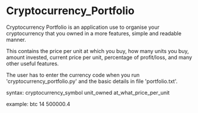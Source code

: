 # Cryptocurrency_Portfolio
Cryptocurrency Portfolio is an application use to organise your cryptocurrency that you owned in a more features, simple and readable manner.

This contains the price per unit at which you buy, how many units you buy, amount invested, current price per unit, percentage of profit/loss, and many other useful features.

The user has to enter the currency code when you run 'cryptocurrency_portfolio.py' and the basic details in file 'portfolio.txt'.

  syntax:
            cryptocurrency_symbol unit_owned at_what_price_per_unit
            
  example:
            btc 14 500000.4
